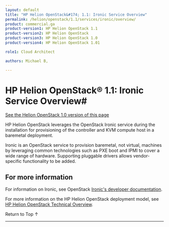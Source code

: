 ```yaml
---
layout: default
title: "HP Helion OpenStack&#174; 1.1: Ironic Service Overview"
permalink: /helion/openstack/1.1/services/ironic/overview/
product: commercial.ga
product-version1: HP Helion OpenStack 1.1
product-version2: HP Helion OpenStack
product-version3: HP Helion OpenStack 1.0
product-version4: HP Helion OpenStack 1.01

role1: Cloud Architect

authors: Michael B, 

---
```

<!--PUBLISHED-->

<script>

function PageRefresh {
onLoad="window.refresh"
}

PageRefresh();

</script>

<!--
<p style="font-size: small;"> <a href="/helion/openstack/1.1/services/dns/overview/">&#9664; PREV</a> | <a href="/helion/openstack/1.1/services/overview/">&#9650; UP</a> | <a href="/helion/openstack/1.1/services/compute/overview/"> NEXT &#9654</a> </p>
-->
# HP Helion OpenStack&#174; 1.1: Ironic Service Overview#
[See the Helion OpenStack 1.0 version of this page](/helion/openstack/services/ironic/overview/)

HP Helion OpenStack leverages the OpenStack Ironic service during the installation for provisioning of the controller and KVM compute host in a baremetal deployment.

Ironic is an OpenStack service to provision baremetal, not virtual, machines by leveraging common technologies such as PXE boot and IPMI to cover a wide range of hardware. Supporting pluggable drivers allows vendor-specific functionality to be added.

## For more information ##

For information on Ironic, see OpenStack [Ironic's developer documentation](http://docs.openstack.org/developer/ironic/).

For more information on the HP Helion OpenStack deployment model, see [HP Helion OpenStack Technical Overview](/helion/openstack/1.1/technical-overview/).

 <a href="#top" style="padding:14px 0px 14px 0px; text-decoration: none;"> Return to Top &#8593; </a>

----
